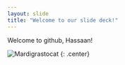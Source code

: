 ```yaml
---
layout: slide
title: "Welcome to our slide deck!"
---
```


Welcome to github, Hassaan!

![Mardigrastocat](https://octodex.github.com/images/Mardigrastocat.png)
{: .center}
